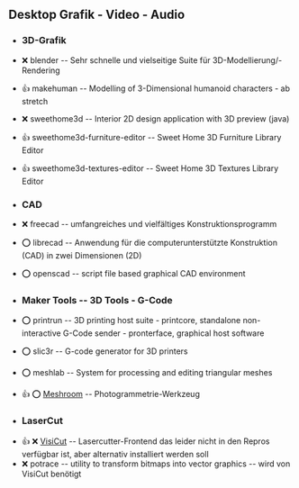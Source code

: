 ##  Desktop Grafik - Video - Audio

- ###  3D-Grafik

- :x:  blender  --	Sehr schnelle und vielseitige Suite für 3D-Modellierung/-Rendering
- :+1:  makehuman  --	Modelling of 3-Dimensional humanoid characters - ab stretch
- :x:  sweethome3d  --	Interior 2D design application with 3D preview (java)
- :+1:  sweethome3d-furniture-editor  -- Sweet Home 3D Furniture Library Editor
- :+1:  sweethome3d-textures-editor  --  Sweet Home 3D Textures Library Editor

- ###  CAD

- :x:  freecad  --	umfangreiches und vielfältiges Konstruktionsprogramm
- :o:  librecad  -- 	Anwendung für die computerunterstützte Konstruktion (CAD) in zwei Dimensionen (2D)
- :o:  openscad  --	script file based graphical CAD environment 


- ###  Maker Tools  -- 3D Tools - G-Code 

- :o:  printrun  --	3D printing host suite - printcore, standalone non-interactive G-Code sender - pronterface, graphical host software
- :o:  slic3r  --	G-code generator for 3D printers
- :o:  meshlab  --	System for processing and editing triangular meshes
- :+1: :o:  [Meshroom](https://github.com/alicevision/meshroom/releases/download/v2018.1.0/Meshroom-2018.1.0-linux.tar.gz)  -- Photogrammetrie-Werkzeug

- ###  LaserCut

[//]: # ( http://download.visicut.org/master )
- :+1: :x:  [VisiCut](https://download.visicut.org/files/master/Debian-Ubuntu-Mint/visicut_1.8-74-g82149f57-1_all.deb)  -- Lasercutter-Frontend das leider nicht in den Repros verfügbar ist, aber alternativ installiert werden soll
- :x:  potrace  -- utility to transform bitmaps into vector graphics -- wird von VisiCut benötigt
